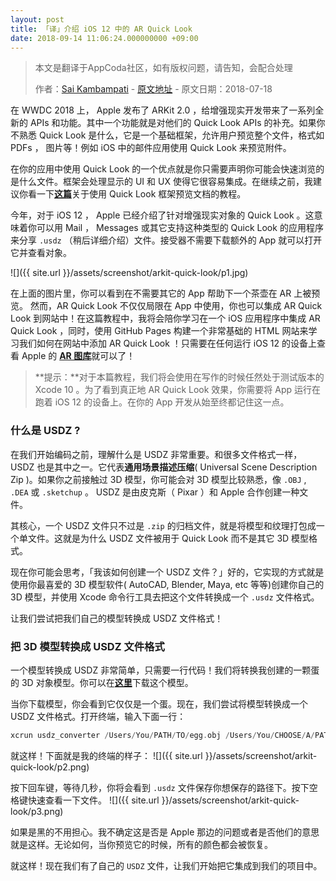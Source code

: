 ```yaml
---
layout: post
title: 「译」介绍 iOS 12 中的 AR Quick Look 
date: 2018-09-14 11:06:24.000000000 +09:00
---
```


> 本文是翻译于AppCoda社区，如有版权问题，请告知，会配合处理
>  
>  作者：[Sai Kambampati](https://www.appcoda.com/author/saikambampati/)    -    [原文地址](https://www.appcoda.com/arkit-quick-look/)    -    原文日期：2018-07-18

在 WWDC 2018 上， Apple 发布了 ARKit 2.0 ，给增强现实开发带来了一系列全新的 APIs 和功能。其中一个功能就是对他们的 Quick Look APIs 的补充。如果你不熟悉 Quick Look 是什么，它是一个基础框架，允许用户预览整个文件，格式如 PDFs ， 图片等！例如 iOS 中的邮件应用使用 Quick Look 来预览附件。

在你的应用中使用 Quick Look 的一个优点就是你只需要声明你可能会快速浏览的是什么文件。框架会处理显示的 UI 和 UX 使得它很容易集成。在继续之前，我建议你看一下[**这篇**](https://www.appcoda.com/quick-look-framework/)关于使用 Quick Look 框架预览文档的教程。

今年，对于 iOS 12 ， Apple 已经介绍了针对增强现实对象的 Quick Look 。这意味着你可以用 Mail ， Messages 或其它支持这种类型的 Quick Look 的应用程序来分享 `.usdz` （稍后详细介绍）文件。接受器不需要下载额外的 App 就可以打开它并查看对象。

![]({{  site.url  }}/assets/screenshot/arkit-quick-look/p1.jpg)

在上面的图片里，你可以看到在不需要其它的 App 帮助下一个茶壶在 AR 上被预览。 然而，AR Quick Look 不仅仅局限在 App 中使用，你也可以集成 AR Quick Look 到网站中！在这篇教程中，我将会陪你学习在一个 iOS 应用程序中集成 AR Quick Look ，同时，使用 GitHub Pages 构建一个非常基础的 HTML 网站来学习我们如何在网站中添加 AR Quick Look ！只需要在任何运行 iOS 12 的设备上查看 Apple 的 [**AR 图库**](https://developer.apple.com/arkit/gallery/)就可以了！

> **提示：**对于本篇教程，我们将会使用在写作的时候任然处于测试版本的 Xcode 10 。为了看到真正地 AR Quick Look 效果，你需要将 App 运行在跑着 iOS 12 的设备上。在你的 App 开发从始至终都记住这一点。
> 

### 什么是 USDZ ?

在我们开始编码之前，理解什么是 USDZ 非常重要。和很多文件格式一样， USDZ 也是其中之一。它代表**通用场景描述压缩**( Universal Scene Description Zip )。如果你之前接触过 3D 模型，你可能会对 3D 模型比较熟悉，像 `.OBJ` , `.DEA` 或 `.sketchup` 。 USDZ 是由皮克斯（ Pixar ）和 Apple 合作创建一种文件。

其核心，一个 USDZ 文件只不过是 `.zip` 的归档文件，就是将模型和纹理打包成一个单文件。这就是为什么 USDZ 文件被用于 Quick Look 而不是其它 3D 模型格式。

现在你可能会思考，「我该如何创建一个 USDZ 文件？」好的，它实现的方式就是使用你最喜爱的 3D 模型软件( AutoCAD, Blender, Maya, etc 等等)创建你自己的 3D 模型，并使用 Xcode 命令行工具去把这个文件转换成一个 `.usdz` 文件格式。

让我们尝试把我们自己的模型转换成 USDZ 文件格式！

### 把 3D 模型转换成 USDZ 文件格式
一个模型转换成 USDZ 非常简单，只需要一行代码！我们将转换我创建的一颗蛋的 3D 对象模型。你可以在[**这里**](https://github.com/appcoda/AR-Quick-Look-Demo/raw/master/egg.obj)下载这个模型。

当你下载模型，你会看到它仅仅是一个蛋。现在，我们尝试将模型转换成一个 USDZ 文件格式。打开终端，输入下面一行：

```swift
xcrun usdz_converter /Users/You/PATH/TO/egg.obj /Users/You/CHOOSE/A/PATH/TO/SAVE/egg.usdz
```

就这样！下面就是我的终端的样子：
![]({{  site.url  }}/assets/screenshot/arkit-quick-look/p2.png)

按下回车键，等待几秒，你将会看到 `.usdz` 文件保存你想保存的路径下。按下空格键快速查看一下文件。
![]({{  site.url  }}/assets/screenshot/arkit-quick-look/p3.png)

如果是黑的不用担心。我不确定这是否是 Apple 那边的问题或者是否他们的意思就是这样。无论如何，当你预览它的时候，所有的颜色都会被恢复。

就这样！现在我们有了自己的 `USDZ` 文件，让我们开始把它集成到我们的项目中。

